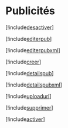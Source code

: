 # Publicités

[!include[desactiver](publicites.desactiver.autogen.md)]

[!include[editerpub](publicites.editerpub.autogen.md)]

[!include[editerpubxml](publicites.editerpubxml.autogen.md)]

[!include[creer](publicites.creer.autogen.md)]

[!include[detailspub](publicites.detailspub.autogen.md)]

[!include[detailspubxml](publicites.detailspubxml.autogen.md)]

[!include[uploadurl](publicites.uploadurl.autogen.md)]

[!include[supprimer](publicites.supprimer.autogen.md)]

[!include[activer](publicites.activer.autogen.md)]






















































